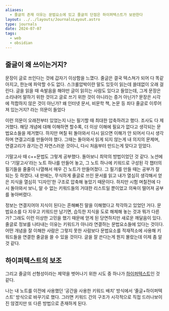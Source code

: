 ```yaml
---
aliases:
  - 줄글의 존재 이유는 문법요소에 있고 줄글의 단점은 하이퍼텍스트가 보완한다
layout: ../../layouts/JournalsLayout.astro
type: journals
date: 2024-07-07
tags:
  - web
  - obsidian
---
```

## 줄글이 왜 쓰이는거지?
문장이 글로 쓰인다는 것에 갑자기 이상함을 느꼈다. 줄글은 결국 텍스쳐가 되어 다 똑같아지고,  한눈에 파악할 수도 없다. 스크롤압박이란 말도 있듯이 읽는데 쓸데없이 오래 걸린다. 글을 읽을 때 속발음을 해야만 글이 읽히는 사람도 있다고 들었는데, 그게 문장은 소리내어 말하기 위한 것이고 글로 쓰기 위한 것이 아니라는 증거 아닌가? 문장은 시각에 적합하지 않은 것이 아닌가? 왜 인터넷 문서, 비문학 책, 논문 등 죄다 줄글로 이루어져 있는거지? 라는 의문이 들었다

이런 의문이 오래전부터 있었는지 나는 필기할 때 최대한 압축하려고 했다. 조사도 다 제거했다. 해당 개념에 대해 이해하면 할수록, 더 이상 이해에 필요가 없다고 생각되는 문법요소들을 제거했다. 하지만 며칠 뒤 돌아와서 다시 읽으면 이해가 안 되어서 다시 생각하며 연결고리를 만들어야 했다. 그때는 돌아와서 읽게 되지 않는게 내 의지의 문제며, 연결고리가 끊기는건 자연스러운 것이니, 다시 처음부터 만드는게 맞다고 믿었다.

기말고사 때 c++문법도 그렇게 공부했다. 돌아보니 최악의 방법이었던 것 같다. 노션에다 ‘기말고사’라는 노트 하나를 만들어 놓고, 그 노트 하나에 키워드로 구성된 각 챕터의 필기들을 줄줄이 나열해서 매우 긴 노트가 만들어졌다. 그 필기를 만들 때는 공부가 잘 되는 듯 하였다. 내 딴에는, 무식하게 줄글로 쓰인 문서를 읽고 내가 열심히 생각해서 얻은 지식을 열심히 ‘디자인’한 구조로 압축해 놓았기 때문이다. 하지만 시험 며칠전에 다시 돌아와서 보니, 알 수 없는 키워드들의 거대한 리스트일 뿐이었고 의욕이 떨어져 공부를 놓아버렸다.

정보는 연결지어야 지식이 된다는 흔해빠진 말을 이해했다고 착각하고 있었던 거다. 문법요소를 다 지우고 키워드만 남기면, 습득한 지식을 도로 해체해 놓는 것과 뭐가 다른가? 그래도 이런 이상한 고민을 했기 때문에 얻게 된 당연하지만 새로운 깨달음이 있다. 줄글로 정보를 나타내는 이유는 키워드가 아니라 연결하는 문법요소들에 있다는 것이다. 어떤 개념을 잘 이해한 사람은 그렇지 못한 사람보다 문법요소를 적재적소에 사용해 키워드들을 연결한 줄글을 쓸 수 있을 것이다. 글을 잘 쓴다는게 뭔지 몰랐는데 이제 좀 알 것 같다.

## 하이퍼텍스트의 보조
그리고 줄글의 선형성이라는 제약을 벗어나기 위한 시도 중 하나가 [하이퍼텍스트](https://ko.wikipedia.org/wiki/%ED%95%98%EC%9D%B4%ED%8D%BC%ED%85%8D%EC%8A%A4%ED%8A%B8)인 것 같다.

나는 내 노트를 이전에 사용했던 ‘공간을 사용한 키워드 배치’ 방식에서 ‘줄글+하이퍼텍스트’ 방식으로 바꾸기로 했다. 그러면 키워드 간의 구조가 시각적으로 직접 드러나보이진 않겠지만 또 다른 방법으로 존재하게 된다.